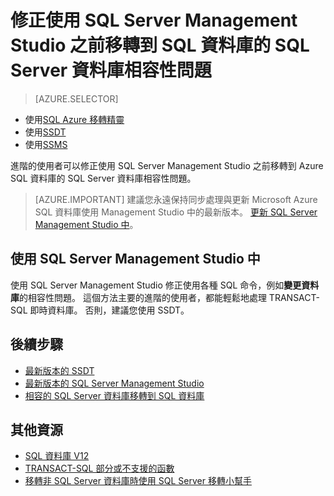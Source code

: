 <properties
   pageTitle="修正使用 SQL Server 安全性群組 Studio 之前移轉到 SQL 資料庫的 SQL Server 資料庫相容性問題 |Microsoft Azure"
   description="Microsoft Azure SQL 資料庫，資料庫移轉、 相容性，SQL Azure 移轉精靈"
   services="sql-database"
   documentationCenter=""
   authors="CarlRabeler"
   manager="jhubbard"
   editor=""/>

<tags
   ms.service="sql-database"
   ms.devlang="NA"
   ms.topic="article"
   ms.tgt_pltfrm="NA"
   ms.workload="sqldb-migrate"
   ms.date="08/24/2016"
   ms.author="carlrab"/>

# <a name="fix-sql-server-database-compatibility-issues-using-sql-server-management-studio-before-migration-to-sql-database"></a>修正使用 SQL Server Management Studio 之前移轉到 SQL 資料庫的 SQL Server 資料庫相容性問題

> [AZURE.SELECTOR]
- 使用[SQL Azure 移轉精靈](sql-database-cloud-migrate-fix-compatibility-issues.md)
- 使用[SSDT](sql-database-cloud-migrate-fix-compatibility-issues-ssdt.md)
- 使用[SSMS](sql-database-cloud-migrate-fix-compatibility-issues-ssms.md)

進階的使用者可以修正使用 SQL Server Management Studio 之前移轉到 Azure SQL 資料庫的 SQL Server 資料庫相容性問題。


> [AZURE.IMPORTANT] 建議您永遠保持同步處理與更新 Microsoft Azure SQL 資料庫使用 Management Studio 中的最新版本。 [更新 SQL Server Management Studio 中](https://msdn.microsoft.com/library/mt238290.aspx)。


## <a name="using-sql-server-management-studio"></a>使用 SQL Server Management Studio 中

使用 SQL Server Management Studio 修正使用各種 SQL 命令，例如**變更資料庫**的相容性問題。 這個方法主要的進階的使用者，都能輕鬆地處理 TRANSACT-SQL 即時資料庫。 否則，建議您使用 SSDT。 



## <a name="next-steps"></a>後續步驟

- [最新版本的 SSDT](https://msdn.microsoft.com/library/mt204009.aspx)
- [最新版本的 SQL Server Management Studio](https://msdn.microsoft.com/library/mt238290.aspx)
- [相容的 SQL Server 資料庫移轉到 SQL 資料庫](sql-database-cloud-migrate.md#migrate-a-compatible-sql-server-database-to-sql-database)

## <a name="additional-resources"></a>其他資源

- [SQL 資料庫 V12](sql-database-v12-whats-new.md)
- [TRANSACT-SQL 部分或不支援的函數](sql-database-transact-sql-information.md)
- [移轉非 SQL Server 資料庫時使用 SQL Server 移轉小幫手](http://blogs.msdn.com/b/ssma/)
